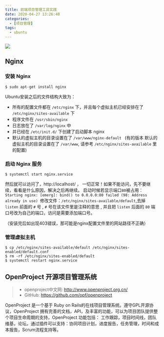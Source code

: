 ```yaml
---
title: 前端项目管理工具实践
date: 2020-04-27 13:26:48
categories:
  - [项目管理]
tags:
  - ubuntu
---
```


![](https://i.loli.net/2020/03/28/4l3JmCqEgAYWPfO.jpg)

<!--more-->

## Nginx

### 安装 Nginx

```shell
$ sudo apt-get install nginx
```

Ubuntu安装之后的文件结构大致为：

- 所有的配置文件都在 `/etc/nginx` 下，并且每个虚拟主机已经安排在了 `/etc/nginx/sites-available` 下
- 程序文件在 `/usr/sbin/nginx`
- 日志放在了 `/var/log/nginx` 中
- 并已经在 `/etc/init.d/` 下创建了启动脚本 nginx
- 默认的虚拟主机的目录设置在了 `/var/www/nginx-default ` (有的版本 默认的虚拟主机的目录设置在了 `/var/www`, 请参考 `/etc/nginx/sites-available` 里的配置)

### 启动 Nginx 服务

```shell
$ systemctl start nginx.service
```

然后就可以访问了，http://localhost/ ， 一切正常！如果不能访问，先不要继续，看看是什么原因，解决之后再继续。 启动时候若显示端口`80`被占用： `Starting nginx: [emerg]: bind() to 0.0.0.0:80 failed (98: Address already in use) `修改文件：`/etc/nginx/sites-available/default`,去掉 `listen` 前面的 `#` 号 , `#` 号在该文件里是注释的意思 , 并且把 `listen` 后面的 `80` 端口号改为自己的端口，访问是需要添加端口号。

（安装完后如出现403错误，那可能是nginx配置文件里的网站路径不正确）

### 管理虚拟主机

```shell
$ cp /etc/nginx/sites-available/default /etc/nginx/sites-enabled/default.conf
$ rm -rf /etc/nginx/sites-enabled/default
$ systemctl restart nginx.service
```

## OpenProject 开源项目管理系统

> - openproject中文网: http://www.openproject.org.cn/
> - GitHub: https://github.com/opf/openproject

OpenProject 是一个基于 Ruby on Rails的在线项目管理系统。遵守GPL开源协议，OpenProject 拥有完善的文档，API，及丰富的功能，可以为项目团队提供整个项目生命周期的支持，OpenProject 功能包括： 工作跟踪，项目时间线，团队维基，论坛。通过插件可以支持：协同项目计划，进度报告，任务管理，时间和成本报告，Scrum流程支持等。
